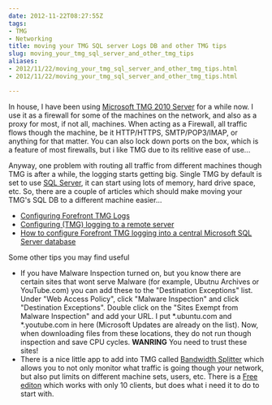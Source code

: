 ```yaml
---
date: 2012-11-22T08:27:55Z
tags:
- TMG
- Networking
title: moving your TMG SQL server Logs DB and other TMG tips
slug: moving_your_tmg_sql_server_and_other_tmg_tips
aliases:
- 2012/11/22/moving_your_tmg_sql_server_and_other_tmg_tips.html
- 2012/11/22/moving_your_tmg_sql_server_and_other_tmg_tips.html

---
```

 
 
 

In house, I have been using [Microsoft TMG 2010 Server][1] for a while now. I use it as a firewall for some of the machines on the network, and also as a proxy for most, if not all, machines. When acting as a Firewall, all traffic flows though the machine, be it HTTP/HTTPS, SMTP/POP3/IMAP, or anything for that matter. You can also lock down ports on the box, which is a feature of most firewalls, but i like TMG due to its relitive ease of use...

Anyway, one problem with routing all traffic from different machines though TMG is after a while, the logging starts getting big. Single TMG by default is set to use [SQL Server][2], it can start using lots of memory, hard drive space, etc. So, there are a couple of articles which should make moving your TMG's SQL DB to a different machine easier...

* [Configuring Forefront TMG Logs][3]
* [Configuring (TMG) logging to a remote server][4]
* [How to configure Forefront TMG logging into a central Microsoft SQL Server database][5]

Some other tips you may find useful

* If you have Malware Inspection turned on, but you know there are certain sites that wont serve Malware (for example, Ubutnu Archives or YouTube.com) you can add these to the "Destination Exceptions" list. Under "Web Access Policy", click "Malware Inspection" and click "Destination Exceptions". Double click on the "Sites Exempt from Malware Inspection" and add your URL. I put *.ubuntu.com and *.youtube.com in here (Microsoft Updates are already on the list). Now, when downloading files from these locations, they do not run though inspection and save CPU cycles. **WANRING** You need to trust these sites! 
* There is a nice little app to add into TMG called [Bandwidth Splitter][6] which allows you to not only monitor what traffic is going though your network, but also put limits on different machine sets, users, etc. There is a [Free editon][7] which works with only 10 clients, but does what i need it to do to start with. 

[1]:http://www.microsoft.com/tmg
[2]:http://www.microsoft.com/sql
[3]:http://technet.microsoft.com/en-us/library/bb794937.aspx
[4]:http://technet.microsoft.com/en-us/library/dd441079.aspx
[5]:http://www.isaserver.org/tutorials/How-configure-Forefront-TMG-logging-into-central-Microsoft-SQL-Server-database.html
[6]:http://www.bsplitter.com/
[7]:http://www.bsplitter.com/download.aspx#trial_restrictions